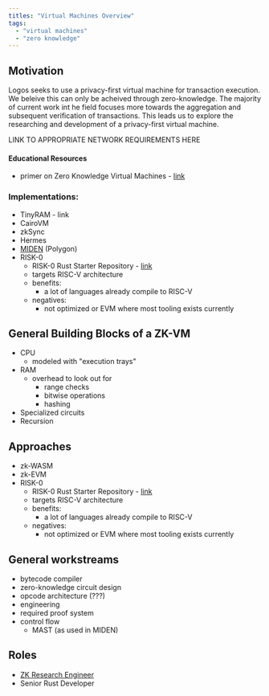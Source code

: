 ```yaml
---
titles: "Virtual Machines Overview"
tags:
  - "virtual machines"
  - "zero knowledge"
---
```


## Motivation
Logos seeks to use a privacy-first virtual machine for transaction execution. We beleive this can only be acheived through zero-knowledge. The majority of current work int he field focuses more towards the aggregation and subsequent verification of transactions. This leads us to explore the researching and development of a privacy-first virtual machine. 

LINK TO APPROPRIATE NETWORK REQUIREMENTS HERE

#### Educational Resources
- primer on Zero Knowledge Virtual Machines - [link](https://youtu.be/GRFPGJW0hic)

### Implementations:
- TinyRAM - link
- CairoVM
- zkSync
- Hermes
- [MIDEN](https://polygon.technology/solutions/polygon-miden/) (Polygon)
- RISK-0
	- RISK-0 Rust Starter Repository - [link](https://github.com/risc0/risc0-rust-starter)
	- targets RISC-V architecture
	- benefits:
		- a lot of languages already compile to RISC-V
	- negatives:
		- not optimized or EVM where most tooling exists currently

## General Building Blocks of a ZK-VM
- CPU
	- modeled with "execution trays"
- RAM
	- overhead to look out for
		- range checks
		- bitwise operations
		- hashing
- Specialized circuits
- Recursion

## Approaches
- zk-WASM
- zk-EVM
- RISK-0
	- RISK-0 Rust Starter Repository - [link](https://github.com/risc0/risc0-rust-starter)
	- targets RISC-V architecture
	- benefits:
		- a lot of languages already compile to RISC-V
	- negatives:
		- not optimized or EVM where most tooling exists currently

## General workstreams
- bytecode compiler
- zero-knowledge circuit design
- opcode architecture (???)
- engineering
- required proof system
- control flow
	- MAST (as used in MIDEN)

## Roles
- [ZK Research Engineer](roles/zero-knowledge-research-engineer.md)
- Senior Rust Developer